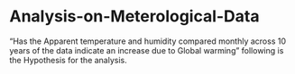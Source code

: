 # Analysis-on-Meterological-Data

“Has the Apparent temperature and humidity compared monthly across 10 years of the data indicate an increase due to Global warming” following is the Hypothesis for the analysis.
